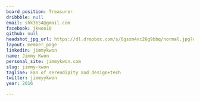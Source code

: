 ```yaml
---
board_position: Treasurer
dribbble: null
email: shk3654@gmail.com
facebook: jkwon10
github: null
headshot_jpg_url: https://dl.dropbox.com/s/6gsxm4xc26g9bbq/normal.jpg?dl=0
layout: member_page
linkedin: jimmykwon
name: Jimmy Kwon
personal_site: jimmykwon.com
slug: jimmy-kwon
tagline: Fan of serendipity and design+tech
twitter: jimmyykwon
year: 2016

---
```

